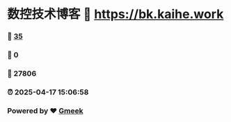 # 数控技术博客 :link: https://bk.kaihe.work 
### :page_facing_up: [35](https://bk.kaihe.work/tag.html) 
### :speech_balloon: 0 
### :hibiscus: 27806 
### :alarm_clock: 2025-04-17 15:06:58 
### Powered by :heart: [Gmeek](https://github.com/Meekdai/Gmeek)
